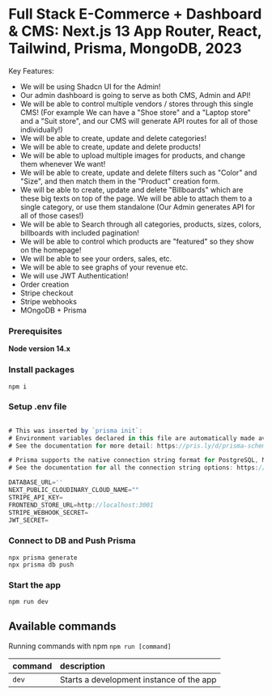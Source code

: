 # Full Stack E-Commerce + Dashboard & CMS: Next.js 13 App Router, React, Tailwind, Prisma, MongoDB, 2023




Key Features:

- We will be using Shadcn UI for the Admin!
- Our admin dashboard is going to serve as both CMS, Admin and API!
- We will be able to control multiple vendors / stores through this single CMS! (For example We can have a "Shoe store" and a "Laptop store" and a "Suit store", and our CMS will generate API routes for all of those individually!)
- We will be able to create, update and delete categories!
- We will be able to create, update and delete products!
- We will be able to upload multiple images for products, and change them whenever We want!
- We will be able to create, update and delete filters such as "Color" and "Size", and then match them in the "Product" creation form.
- We will be able to create, update and delete "Billboards" which are these big texts on top of the page. We will be able to attach them to a single category, or use them standalone (Our Admin generates API for all of those cases!)
- We will be able to Search through all categories, products, sizes, colors, billboards with included pagination!
- We will be able to control which products are "featured" so they show on the homepage!
- We will be able to see your orders, sales, etc.
- We will be able to see graphs of your revenue etc.
- We will use JWT Authentication!
- Order creation
- Stripe checkout
- Stripe webhooks
- MOngoDB + Prisma

### Prerequisites

**Node version 14.x**


### Install packages

```shell
npm i
```

### Setup .env file


```js

# This was inserted by `prisma init`:
# Environment variables declared in this file are automatically made available to Prisma.
# See the documentation for more detail: https://pris.ly/d/prisma-schema#accessing-environment-variables-from-the-schema

# Prisma supports the native connection string format for PostgreSQL, MySQL, SQLite, SQL Server, MongoDB and CockroachDB.
# See the documentation for all the connection string options: https://pris.ly/d/connection-strings

DATABASE_URL=''
NEXT_PUBLIC_CLOUDINARY_CLOUD_NAME=""
STRIPE_API_KEY=
FRONTEND_STORE_URL=http://localhost:3001
STRIPE_WEBHOOK_SECRET=
JWT_SECRET=
```

### Connect to DB and Push Prisma
```shell
npx prisma generate
npx prisma db push
```


### Start the app

```shell
npm run dev
```

## Available commands

Running commands with npm `npm run [command]`

| command         | description                              |
| :-------------- | :--------------------------------------- |
| `dev`           | Starts a development instance of the app |
